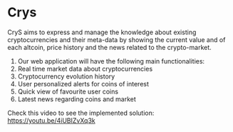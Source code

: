 # Crys

CryS aims to express and manage the knowledge about existing cryptocurrencies and their meta-data by showing the current value and of each altcoin, price history and the news related to the crypto-market.

  1. Our web application will have the following main functionalities:
  2. Real time market data about cryptocurrencies
  3. Cryptocurrency evolution history
  4. User personalized alerts for coins of interest
  5. Quick view of favourite user coins
  6. Latest news regarding coins and market

Check this video to see the implemented solution: https://youtu.be/4iUBIZvXq3k
